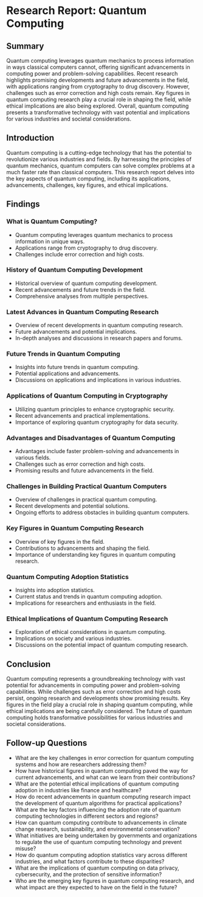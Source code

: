 # Research Report: Quantum Computing

## Summary
Quantum computing leverages quantum mechanics to process information in ways classical computers cannot, offering significant advancements in computing power and problem-solving capabilities. Recent research highlights promising developments and future advancements in the field, with applications ranging from cryptography to drug discovery. However, challenges such as error correction and high costs remain. Key figures in quantum computing research play a crucial role in shaping the field, while ethical implications are also being explored. Overall, quantum computing presents a transformative technology with vast potential and implications for various industries and societal considerations.

## Introduction
Quantum computing is a cutting-edge technology that has the potential to revolutionize various industries and fields. By harnessing the principles of quantum mechanics, quantum computers can solve complex problems at a much faster rate than classical computers. This research report delves into the key aspects of quantum computing, including its applications, advancements, challenges, key figures, and ethical implications.

## Findings
### What is Quantum Computing?
- Quantum computing leverages quantum mechanics to process information in unique ways.
- Applications range from cryptography to drug discovery.
- Challenges include error correction and high costs.

### History of Quantum Computing Development
- Historical overview of quantum computing development.
- Recent advancements and future trends in the field.
- Comprehensive analyses from multiple perspectives.

### Latest Advances in Quantum Computing Research
- Overview of recent developments in quantum computing research.
- Future advancements and potential implications.
- In-depth analyses and discussions in research papers and forums.

### Future Trends in Quantum Computing
- Insights into future trends in quantum computing.
- Potential applications and advancements.
- Discussions on applications and implications in various industries.

### Applications of Quantum Computing in Cryptography
- Utilizing quantum principles to enhance cryptographic security.
- Recent advancements and practical implementations.
- Importance of exploring quantum cryptography for data security.

### Advantages and Disadvantages of Quantum Computing
- Advantages include faster problem-solving and advancements in various fields.
- Challenges such as error correction and high costs.
- Promising results and future advancements in the field.

### Challenges in Building Practical Quantum Computers
- Overview of challenges in practical quantum computing.
- Recent developments and potential solutions.
- Ongoing efforts to address obstacles in building quantum computers.

### Key Figures in Quantum Computing Research
- Overview of key figures in the field.
- Contributions to advancements and shaping the field.
- Importance of understanding key figures in quantum computing research.

### Quantum Computing Adoption Statistics
- Insights into adoption statistics.
- Current status and trends in quantum computing adoption.
- Implications for researchers and enthusiasts in the field.

### Ethical Implications of Quantum Computing Research
- Exploration of ethical considerations in quantum computing.
- Implications on society and various industries.
- Discussions on the potential impact of quantum computing research.

## Conclusion
Quantum computing represents a groundbreaking technology with vast potential for advancements in computing power and problem-solving capabilities. While challenges such as error correction and high costs persist, ongoing research and developments show promising results. Key figures in the field play a crucial role in shaping quantum computing, while ethical implications are being carefully considered. The future of quantum computing holds transformative possibilities for various industries and societal considerations.

## Follow-up Questions
- What are the key challenges in error correction for quantum computing systems and how are researchers addressing them?
- How have historical figures in quantum computing paved the way for current advancements, and what can we learn from their contributions?
- What are the potential ethical implications of quantum computing adoption in industries like finance and healthcare?
- How do recent advancements in quantum computing research impact the development of quantum algorithms for practical applications?
- What are the key factors influencing the adoption rate of quantum computing technologies in different sectors and regions?
- How can quantum computing contribute to advancements in climate change research, sustainability, and environmental conservation?
- What initiatives are being undertaken by governments and organizations to regulate the use of quantum computing technology and prevent misuse?
- How do quantum computing adoption statistics vary across different industries, and what factors contribute to these disparities?
- What are the implications of quantum computing on data privacy, cybersecurity, and the protection of sensitive information?
- Who are the emerging key figures in quantum computing research, and what impact are they expected to have on the field in the future?